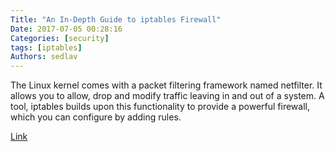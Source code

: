 ```yaml
---
Title: "An In-Depth Guide to iptables Firewall"
Date: 2017-07-05 00:28:16
Categories: [security]
tags: [iptables]
Authors: sedlav
---
```


The Linux kernel comes with a packet filtering framework named netfilter. It allows you to allow, drop and modify traffic leaving in and out of a system. A tool, iptables builds upon this functionality to provide a powerful firewall, which you can configure by adding rules.

[Link](https://www.booleanworld.com/depth-guide-iptables-linux-firewall/)

